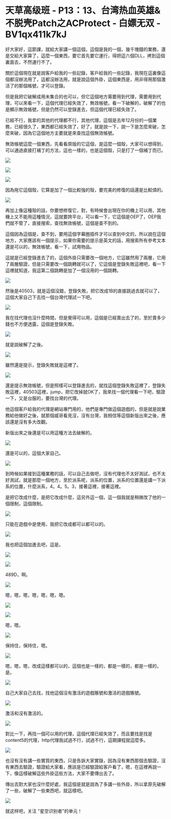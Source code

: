 # 天草高级班 - P13：13、台湾热血英雄&不脱壳Patch之ACProtect - 白嫖无双 - BV1qx411k7kJ

好大家好，這節課，就給大家講一個這個，這個是我的一個，幾千塊錢的業務，還是交給大家算了，這麼一個東西，要它首先要它運行，得把這六個DLL，拷到這個裏面去，不然運行不了。

關於這個現在就是說客戶給我的一些記錄，客戶給我的一些記錄，我現在這裏像這個都沒辦法用了，這都沒辦法用，就是說這個外掛，這個東西是，用非得用那個激活了的那個帳號，才可以登錄。

但是我把它破解成用未集合的也可以，但它這個地方需要用到代理，需要用到代理，可以來看一下，這個代理已經失效了，無效帳號，看一下破解的，破解了的也是顯示無效帳號，但是仍然可以登錄進去，但這個代理已經失效了。

已經不行，我拿的其他的代理都不行，其他代理，這個是去年12月份的一個業務，已經很久了，東西都已經失效了，好了，就是說一下，說一下是怎麼來破，怎麼來破，因為它這個地方主要就是來查找這個無效帳號。

無效帳號這麼一個東西，先看看原版的它這個，是這麼一個殼，大家可以想得到，可以通過直接打補丁的方法，這也一樣的，也是這個殼，只是打了一個補丁而已。



![](img/ea59389aded0e9e4f47902019edef3f5_1.png)

![](img/ea59389aded0e9e4f47902019edef3f5_2.png)

![](img/ea59389aded0e9e4f47902019edef3f5_3.png)

因為拖它這個殼，它算是加了一個比較強的殼，要完美的修復的話還是比較煩的。

![](img/ea59389aded0e9e4f47902019edef3f5_5.png)

再加上像這種殼的話，你要想修復它，對，有時候會出現在你的機上可以用，其他機上又不能用這種情況，這就要誇平台，可以看一下，它這個是OEP了，OEP我們就不管了，直接搜索，查找無效帳號，這個是查不到的。

這個因為這個是，查不到，要用這個字幕圈插件才可以查到中文的，所以說在這個地方，大家應該有一個提示，如果你需要的提示是英文的話，用搜索所有參考文本還是可以的，無效帳號，看一下，試用物品。

這就是已經登錄進去了的，這個外掛只需要改一個地方，它這雖然用了兩層，它用了兩層驗證，但是只需要改一個跳轉就可以了，它這個是登錄失敗這裡吧，看一下這裡就知道，我這第二個跳轉是加了一個沒用的一個跳轉。



![](img/ea59389aded0e9e4f47902019edef3f5_7.png)

然後是40503，就是這個沒錯，登錄失敗，把它改成1B的直接跳過去就可以了，這個大家自己下去找一個台灣代理試一下吧。



![](img/ea59389aded0e9e4f47902019edef3f5_9.png)

我在找代理也沒什麼時間，但是覺得可以用，這個是已經賣出去了的，至於賣多少錢也不方便透露，這個是登錄失敗。



![](img/ea59389aded0e9e4f47902019edef3f5_11.png)

就是說破解了之後。

![](img/ea59389aded0e9e4f47902019edef3f5_13.png)

雖然還是提示，登錄失敗就是這裡了。

![](img/ea59389aded0e9e4f47902019edef3f5_15.png)

還是提示無效帳號，但是照樣可以登錄進去的，就找這個登錄失敗這裡了，登錄失敗這裡，40503這裡，jump，把它改掉就OK了，我來找一個代理看一下吧，驗證一下，又是台服的，要找台灣的代理。

他這個客戶給我的代理是網站專門用的，他們是專門做這個遊戲的，但是就是說業務給他做好之後，就那個威哥看見沒，沒有台灣，我相信等這個新版出來之後，應該還是沒有多大改觀。

新版出來之後還是可以用這種方法去破解的。

![](img/ea59389aded0e9e4f47902019edef3f5_17.png)

還是可以的，這個大家自己。

![](img/ea59389aded0e9e4f47902019edef3f5_19.png)

到時候如果接到這種業務的話，可以自己去做吧，沒有代理也不太好測試，也不太好測試，就是那麼一個地方，至於派系呢，派系的位置，派系的位置還是講一下派系的位置，什麼派系，4。4。5。3，接著這裡，接著這裡。

是把它改成什麼，是把它改成什麼，這另外這一個，這一個我就是稍微改了他的一個限制，這個限制。

![](img/ea59389aded0e9e4f47902019edef3f5_21.png)

只能在遊戲中是使用，我把它改成都可以都可以的。

![](img/ea59389aded0e9e4f47902019edef3f5_23.png)

我也把這個加進去吧，這是。

![](img/ea59389aded0e9e4f47902019edef3f5_25.png)

![](img/ea59389aded0e9e4f47902019edef3f5_26.png)

489D，啊。

![](img/ea59389aded0e9e4f47902019edef3f5_28.png)

嗯，嗯，嗯，嗯，嗯，嗯，嗯。

![](img/ea59389aded0e9e4f47902019edef3f5_30.png)

![](img/ea59389aded0e9e4f47902019edef3f5_31.png)

嗯，嗯。

![](img/ea59389aded0e9e4f47902019edef3f5_33.png)

保持住，保持住，嗯。

![](img/ea59389aded0e9e4f47902019edef3f5_35.png)

嗯，嗯，嗯，改成這樣都可以的，這個也是一樣的，都是一樣的，都是一樣的，是。

![](img/ea59389aded0e9e4f47902019edef3f5_37.png)

自己大家自己去找，找他這個沒有激活的遊戲賬號和激活的遊戲賬號。

![](img/ea59389aded0e9e4f47902019edef3f5_39.png)

激活和沒有激活的。

![](img/ea59389aded0e9e4f47902019edef3f5_41.png)

對比一下，再找一個可以用的代理，這個代理已經失效了，而且要找是找是content5的代理，http代理我試過不行，試過不行，這期課程就這麼多。



![](img/ea59389aded0e9e4f47902019edef3f5_43.png)

也沒有沒有講一些實質的東西，只是告訴大家實錄，因為沒有東西那個去驗證，沒有東西去驗證，驗證給大家看，應該是已經驗證給客戶看了，嗯，在這裡再說一下，像這樣破解這些外掛這些方法，大家不要傳出去了。

傳出去對大家也沒什麼好處，我這個是就是說為了多講一些外掛，所以拿原先破解了一些，破解了一些東西吧，就這樣吧。



![](img/ea59389aded0e9e4f47902019edef3f5_45.png)

就这样吧，关注 "星空识别者"的单元！